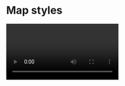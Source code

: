 # Map styles

<video controls>
	<source src="../../videos/layers_mobile.mp4" type="video/mp4">
</video>